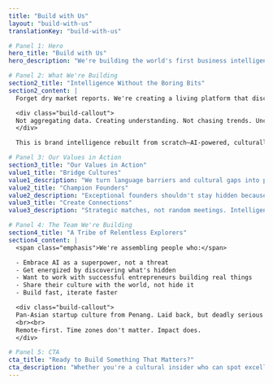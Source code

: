 ```yaml
---
title: "Build with Us"
layout: "build-with-us"
translationKey: "build-with-us"

# Panel 1: Hero
hero_title: "Build with Us"
hero_description: "We're building the world's first business intelligence platform for exceptional Global South brands—and we're doing it differently."

# Panel 2: What We're Building
section2_title: "Intelligence Without the Boring Bits"
section2_content: |
  Forget dry market reports. We're creating a living platform that discovers, translates, and connects exceptional founder-led brands across BRICS+ markets with the partners and capital they deserve.

  <div class="build-callout">
  Not aggregating data. Creating understanding. Not chasing trends. Uncovering excellence where others aren't looking.
  </div>

  This is brand intelligence rebuilt from scratch—AI-powered, culturally fluent, relentlessly curious.

# Panel 3: Our Values in Action
section3_title: "Our Values in Action"
value1_title: "Bridge Cultures"
value1_description: "We turn language barriers and cultural gaps into pathways for connection."
value2_title: "Champion Founders"
value2_description: "Exceptional founders shouldn't stay hidden because of geography or language."
value3_title: "Create Connections"
value3_description: "Strategic matches, not random meetings. Intelligence that matters."

# Panel 4: The Team We're Building
section4_title: "A Tribe of Relentless Explorers"
section4_content: |
  <span class="emphasis">We're assembling people who:</span>

  - Embrace AI as a superpower, not a threat
  - Get energized by discovering what's hidden
  - Want to work with successful entrepreneurs building real things
  - Share their culture with the world, not hide it
  - Build fast, iterate faster

  <div class="build-callout">
  Pan-Asian startup culture from Penang. Laid back, but deadly serious about our mission.
  <br><br>
  Remote-first. Time zones don't matter. Impact does.
  </div>

# Panel 5: CTA
cta_title: "Ready to Build Something That Matters?"
cta_description: "Whether you're a cultural insider who can spot excellence in your market, an AI-savvy researcher, a relationship builder, or someone who just sees what we're doing and wants in—let's talk."
---
```


